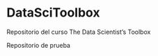 DataSciToolbox
==============

Repositorio del curso The Data Scientist’s Toolbox

Repositorio de prueba
